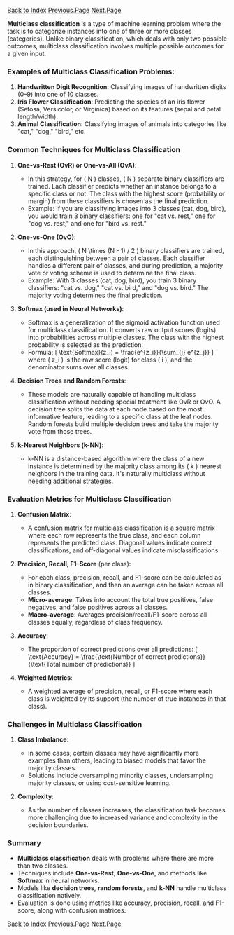 [Back to Index](./O-index.md) [Previous.Page](./Page-2_ActivationFunctions.md)  [Next.Page](./Page-4_MutuallyExclusiveClasses.md)

**Multiclass classification** is a type of machine learning problem where the task is to categorize instances into one of three or more classes (categories). Unlike binary classification, which deals with only two possible outcomes, multiclass classification involves multiple possible outcomes for a given input.

### Examples of Multiclass Classification Problems:
1. **Handwritten Digit Recognition**: Classifying images of handwritten digits (0–9) into one of 10 classes.
2. **Iris Flower Classification**: Predicting the species of an iris flower (Setosa, Versicolor, or Virginica) based on its features (sepal and petal length/width).
3. **Animal Classification**: Classifying images of animals into categories like "cat," "dog," "bird," etc.

### Common Techniques for Multiclass Classification

1. **One-vs-Rest (OvR) or One-vs-All (OvA)**:
   - In this strategy, for \( N \) classes, \( N \) separate binary classifiers are trained. Each classifier predicts whether an instance belongs to a specific class or not. The class with the highest score (probability or margin) from these classifiers is chosen as the final prediction.
   - Example: If you are classifying images into 3 classes (cat, dog, bird), you would train 3 binary classifiers: one for "cat vs. rest," one for "dog vs. rest," and one for "bird vs. rest."

2. **One-vs-One (OvO)**:
   - In this approach, \( N \times (N - 1) / 2 \) binary classifiers are trained, each distinguishing between a pair of classes. Each classifier handles a different pair of classes, and during prediction, a majority vote or voting scheme is used to determine the final class.
   - Example: With 3 classes (cat, dog, bird), you train 3 binary classifiers: "cat vs. dog," "cat vs. bird," and "dog vs. bird." The majority voting determines the final prediction.

3. **Softmax (used in Neural Networks)**:
   - Softmax is a generalization of the sigmoid activation function used for multiclass classification. It converts raw output scores (logits) into probabilities across multiple classes. The class with the highest probability is selected as the prediction.
   - Formula:
     \[
     \text{Softmax}(z_i) = \frac{e^{z_i}}{\sum_{j} e^{z_j}}
     \]
     where \( z_i \) is the raw score (logit) for class \( i \), and the denominator sums over all classes.

4. **Decision Trees and Random Forests**:
   - These models are naturally capable of handling multiclass classification without needing special treatment like OvR or OvO. A decision tree splits the data at each node based on the most informative feature, leading to a specific class at the leaf nodes. Random forests build multiple decision trees and take the majority vote from those trees.

5. **k-Nearest Neighbors (k-NN)**:
   - k-NN is a distance-based algorithm where the class of a new instance is determined by the majority class among its \( k \) nearest neighbors in the training data. It's naturally multiclass without needing additional strategies.

### Evaluation Metrics for Multiclass Classification

1. **Confusion Matrix**:
   - A confusion matrix for multiclass classification is a square matrix where each row represents the true class, and each column represents the predicted class. Diagonal values indicate correct classifications, and off-diagonal values indicate misclassifications.
   
2. **Precision, Recall, F1-Score** (per class):
   - For each class, precision, recall, and F1-score can be calculated as in binary classification, and then an average can be taken across all classes.
   - **Micro-average**: Takes into account the total true positives, false negatives, and false positives across all classes.
   - **Macro-average**: Averages precision/recall/F1-score across all classes equally, regardless of class frequency.

3. **Accuracy**:
   - The proportion of correct predictions over all predictions:
     \[
     \text{Accuracy} = \frac{\text{Number of correct predictions}}{\text{Total number of predictions}}
     \]

4. **Weighted Metrics**:
   - A weighted average of precision, recall, or F1-score where each class is weighted by its support (the number of true instances in that class).

### Challenges in Multiclass Classification
1. **Class Imbalance**:
   - In some cases, certain classes may have significantly more examples than others, leading to biased models that favor the majority classes.
   - Solutions include oversampling minority classes, undersampling majority classes, or using cost-sensitive learning.

2. **Complexity**:
   - As the number of classes increases, the classification task becomes more challenging due to increased variance and complexity in the decision boundaries.

### Summary
- **Multiclass classification** deals with problems where there are more than two classes.
- Techniques include **One-vs-Rest**, **One-vs-One**, and methods like **Softmax** in neural networks.
- Models like **decision trees**, **random forests**, and **k-NN** handle multiclass classification natively.
- Evaluation is done using metrics like accuracy, precision, recall, and F1-score, along with confusion matrices.

[Back to Index](./O-index.md)  [Previous.Page](./Page-2_ActivationFunctions.md)  [Next.Page](./Page-4_MutuallyExclusiveClasses.md)
